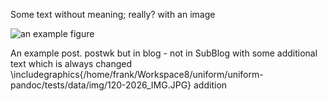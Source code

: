 Some text without meaning; really? with an image

![an example figure](/home/frank/Workspace8/uniform/uniform-pandoc/tests/data/img/120-2026_IMG.JPG)

An example post. postwk but in blog - not in SubBlog with some
additional text which is always changed
\includegraphics{/home/frank/Workspace8/uniform/uniform-pandoc/tests/data/img/120-2026_IMG.JPG}
addition